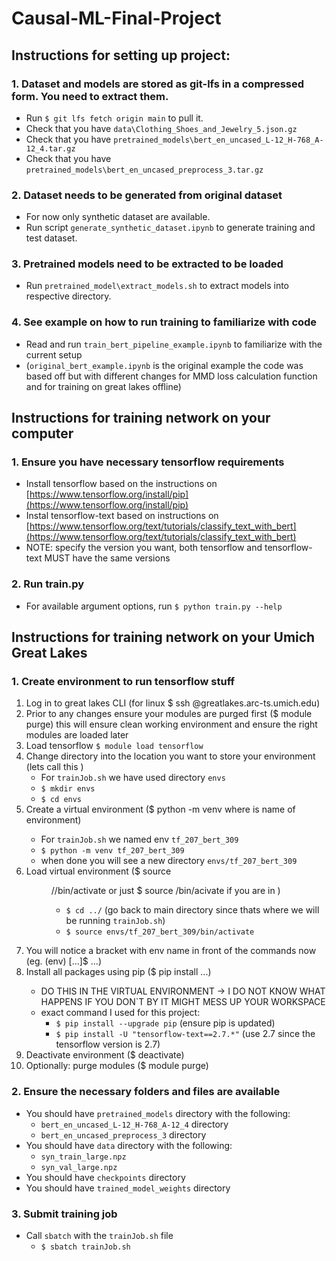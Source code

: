 # Causal-ML-Final-Project

## Instructions for setting up project:

### 1. Dataset and models are stored as git-lfs in a compressed form. You need to extract them.
- Run `$ git lfs fetch origin main` to pull it.
- Check that you have `data\Clothing_Shoes_and_Jewelry_5.json.gz`
- Check that you have `pretrained_models\bert_en_uncased_L-12_H-768_A-12_4.tar.gz`
- Check that you have `pretrained_models\bert_en_uncased_preprocess_3.tar.gz`


### 2. Dataset needs to be generated from original dataset
- For now only synthetic dataset are available.
- Run script `generate_synthetic_dataset.ipynb` to generate training and test dataset.

### 3. Pretrained models need to be extracted to be loaded
- Run `pretrained_model\extract_models.sh` to extract models into respective directory.

### 4. See example on how to run training to familiarize with code
- Read and run `train_bert_pipeline_example.ipynb` to familiarize with the current setup
- (`original_bert_example.ipynb` is the original example the code was based off but with different changes for MMD loss calculation function and for training on great lakes offline)

## Instructions for training network on your computer

### 1. Ensure you have necessary tensorflow requirements
- Install tensorflow based on the instructions on [https://www.tensorflow.org/install/pip](https://www.tensorflow.org/install/pip)
- Instal tensorflow-text based on instructions on [https://www.tensorflow.org/text/tutorials/classify_text_with_bert](https://www.tensorflow.org/text/tutorials/classify_text_with_bert)
- NOTE: specify the version you want, both tensorflow and tensorflow-text MUST have the same versions

### 2. Run train.py
- For available argument options, run `$ python train.py --help`

## Instructions for training network on your Umich Great Lakes

### 1. Create environment to run tensorflow stuff
1. Log in to great lakes CLI (for linux $ ssh <uniqname>@greatlakes.arc-ts.umich.edu)
2. Prior to any changes ensure your modules are purged first ($ module purge) this will ensure clean working environment and ensure the right modules are loaded later
3. Load tensorflow `$ module load tensorflow`
4. Change directory into the location you want to store your environment (lets call this )
    - For `trainJob.sh` we have used directory `envs`
    - `$ mkdir envs`
    - `$ cd envs`
5. Create a virtual environment ($ python -m venv <env> where is name of environment)
    - For `trainJob.sh` we named env `tf_207_bert_309`
    - `$ python -m venv tf_207_bert_309`
    - when done you will see a new directory `envs/tf_207_bert_309`
7. Load virtual environment ($ source <dir>/<env>/bin/activate or just $ source <env>/bin/acivate if you are in <env>)
    - `$ cd ../` (go back to main directory since thats where we will be running `trainJob.sh`)
    - `$ source envs/tf_207_bert_309/bin/activate`
8. You will notice a bracket with env name in front of the commands now (eg. (env) [...]$ ...)
9. Install all packages using pip ($ pip install <packages>...)
    - DO THIS IN THE VIRTUAL ENVIRONMENT -> I DO NOT KNOW WHAT HAPPENS IF YOU DON`T BY IT MIGHT MESS UP YOUR WORKSPACE
    - exact command I used for this project:
        - `$ pip install --upgrade pip` (ensure pip is updated)
        - `$ pip install -U "tensorflow-text==2.7.*"` (use 2.7 since the tensorflow version is 2.7)
10. Deactivate environment ($ deactivate)
11. Optionally: purge modules ($ module purge)

### 2. Ensure the necessary folders and files are available
- You should have `pretrained_models` directory with the following:
    - `bert_en_uncased_L-12_H-768_A-12_4` directory
    - `bert_en_uncased_preprocess_3` directory
- You should have `data` directory with the following:
    - `syn_train_large.npz`
    - `syn_val_large.npz`
- You should have `checkpoints` directory
- You should have `trained_model_weights` directory

### 3. Submit training job
- Call `sbatch` with the `trainJob.sh` file
    - `$ sbatch trainJob.sh`